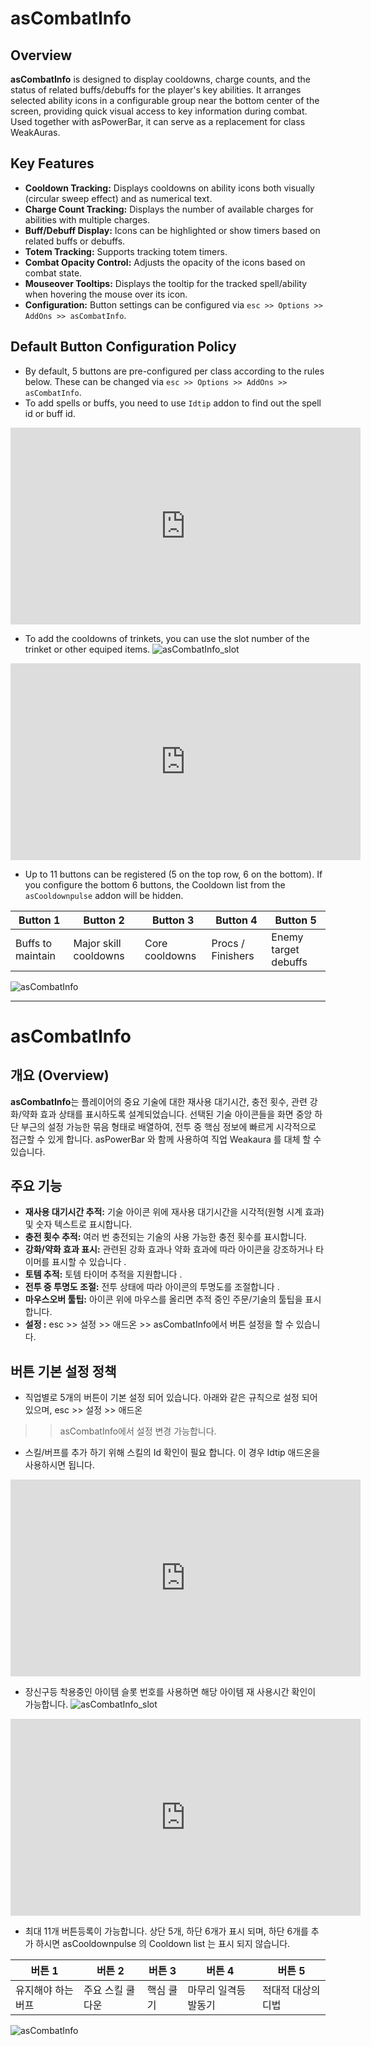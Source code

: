 # asCombatInfo

## Overview

**asCombatInfo** is designed to display cooldowns, charge counts, and the status of related buffs/debuffs for the player's key abilities. It arranges selected ability icons in a configurable group near the bottom center of the screen, providing quick visual access to key information during combat. Used together with asPowerBar, it can serve as a replacement for class WeakAuras.

## Key Features

*   **Cooldown Tracking:** Displays cooldowns on ability icons both visually (circular sweep effect) and as numerical text.
*   **Charge Count Tracking:** Displays the number of available charges for abilities with multiple charges.
*   **Buff/Debuff Display:** Icons can be highlighted or show timers based on related buffs or debuffs.
*   **Totem Tracking:** Supports tracking totem timers.
*   **Combat Opacity Control:** Adjusts the opacity of the icons based on combat state.
*   **Mouseover Tooltips:** Displays the tooltip for the tracked spell/ability when hovering the mouse over its icon.
*   **Configuration:** Button settings can be configured via `esc >> Options >> AddOns >> asCombatInfo`.

## Default Button Configuration Policy

*   By default, 5 buttons are pre-configured per class according to the rules below. These can be changed via `esc >> Options >> AddOns >> asCombatInfo`.
* To add spells or buffs, you need to use `Idtip` addon to find out the spell id or buff id.
<iframe width="560" height="315" src="https://www.youtube.com/embed/yR7rTQcQ5jU?si=unfmLnS8A5EbIfdQ" title="YouTube video player" frameborder="0" allow="accelerometer; autoplay; clipboard-write; encrypted-media; gyroscope; picture-in-picture; web-share" referrerpolicy="strict-origin-when-cross-origin" allowfullscreen></iframe>

* To add the cooldowns of trinkets, you can use the slot number of the trinket or other equiped items.
![asCombatInfo_slot](https://github.com/aspilla/asMOD/blob/main/.Pictures/ascombatinfo_slot.jpg?raw=true)
<iframe width="560" height="315" src="https://www.youtube.com/embed/28H9pMVZJ0A?si=TKSkuQ3tBzaMBHMu" title="YouTube video player" frameborder="0" allow="accelerometer; autoplay; clipboard-write; encrypted-media; gyroscope; picture-in-picture; web-share" referrerpolicy="strict-origin-when-cross-origin" allowfullscreen></iframe>


*   Up to 11 buttons can be registered (5 on the top row, 6 on the bottom). If you configure the bottom 6 buttons, the Cooldown list from the `asCooldownpulse` addon will be hidden.

| Button 1          | Button 2              | Button 3         | Button 4          | Button 5             |
| ----------------- | --------------------- | ---------------- | ----------------- | -------------------- |
| Buffs to maintain | Major skill cooldowns | Core cooldowns   | Procs / Finishers | Enemy target debuffs |



![asCombatInfo](https://github.com/aspilla/asMOD/blob/main/.Pictures/ascombatinfo.jpg?raw=true)

---

# asCombatInfo

## 개요 (Overview)

**asCombatInfo**는 플레이어의 중요 기술에 대한 재사용 대기시간, 충전 횟수, 관련 강화/약화 효과 상태를 표시하도록 설계되었습니다. 선택된 기술 아이콘들을 화면 중앙 하단 부근의 설정 가능한 묶음 형태로 배열하여, 전투 중 핵심 정보에 빠르게 시각적으로 접근할 수 있게 합니다. asPowerBar 와 함께 사용하여 직업 Weakaura 를 대체 할 수 있습니다.


## 주요 기능 

*   **재사용 대기시간 추적:** 기술 아이콘 위에 재사용 대기시간을 시각적(원형 시계 효과) 및 숫자 텍스트로 표시합니다.
*   **충전 횟수 추적:** 여러 번 충전되는 기술의 사용 가능한 충전 횟수를 표시합니다.
*   **강화/약화 효과 표시:** 관련된 강화 효과나 약화 효과에 따라 아이콘을 강조하거나 타이머를 표시할 수 있습니다 .
*   **토템 추적:** 토템 타이머 추적을 지원합니다 .
*   **전투 중 투명도 조절:** 전투 상태에 따라 아이콘의 투명도를 조절합니다 .
*   **마우스오버 툴팁:** 아이콘 위에 마우스를 올리면 추적 중인 주문/기술의 툴팁을 표시합니다.
*   **설정 :** esc >> 설정 >> 애드온 >> asCombatInfo에서 버튼 설정을 할 수 있습니다.


## 버튼 기본 설정 정책

* 직업별로 5개의 버튼이 기본 설정 되어 있습니다. 아래와 같은 규칙으로 설정 되어 있으며, esc >> 설정 >> 애드온 
>> asCombatInfo에서 설정 변경 가능합니다.
* 스킬/버프를 추가 하기 위해 스킬의 Id 확인이 필요 합니다. 이 경우 Idtip 애드온을 사용하시면 됩니다.
<iframe width="560" height="315" src="https://www.youtube.com/embed/yR7rTQcQ5jU?si=unfmLnS8A5EbIfdQ" title="YouTube video player" frameborder="0" allow="accelerometer; autoplay; clipboard-write; encrypted-media; gyroscope; picture-in-picture; web-share" referrerpolicy="strict-origin-when-cross-origin" allowfullscreen></iframe>

* 장신구등 착용중인 아이템 슬롯 번호를 사용하면 해당 아이템 재 사용시간 확인이 가능합니다.
![asCombatInfo_slot](https://github.com/aspilla/asMOD/blob/main/.Pictures/ascombatinfo_slot.jpg?raw=true)
<iframe width="560" height="315" src="https://www.youtube.com/embed/28H9pMVZJ0A?si=TKSkuQ3tBzaMBHMu" title="YouTube video player" frameborder="0" allow="accelerometer; autoplay; clipboard-write; encrypted-media; gyroscope; picture-in-picture; web-share" referrerpolicy="strict-origin-when-cross-origin" allowfullscreen></iframe>





* 최대 11개 버튼등록이 가능합니다. 상단 5개, 하단 6개가 표시 되며, 하단 6개를 추가 하시면 asCooldownpulse 의 Cooldown list 는 표시 되지 않습니다.

| 버튼 1 | 버튼 2 | 버튼 3 | 버튼 4 | 버튼 5 |
| ------ |------ |------ |------ |------ |
| 유지해야 하는 버프 | 주요 스킬 쿨 다운 | 핵심 쿨기 | 마무리 일격등 발동기 | 적대적 대상의 디법 |

![asCombatInfo](https://github.com/aspilla/asMOD/blob/main/.Pictures/ascombatinfo.jpg?raw=true)